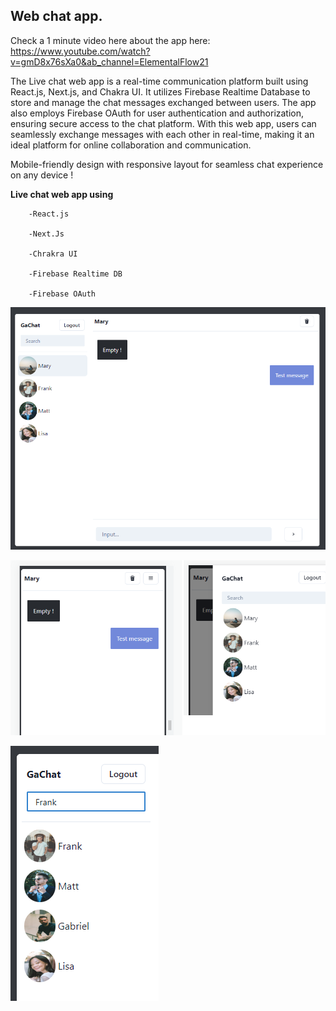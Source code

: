 <h2>Web chat app.</h2>

Check a 1 minute video here about the app here: https://www.youtube.com/watch?v=gmD8x76sXa0&ab_channel=ElementalFlow21

The Live chat web app is a real-time communication platform built using React.js, Next.js, and Chakra UI. It utilizes Firebase Realtime Database to store and manage the chat messages exchanged between users. The app also employs Firebase OAuth for user authentication and authorization, ensuring secure access to the chat platform. With this web app, users can seamlessly exchange messages with each other in real-time, making it an ideal platform for online collaboration and communication.

Mobile-friendly design with responsive layout for seamless chat experience on any device !

<b>Live chat web app using</b> 

        -React.js 
        
        -Next.Js
        
        -Chrakra UI 
        
        -Firebase Realtime DB
        
        -Firebase OAuth
    
![First image](https://github.com/gabrielhsdev/Livechat-app/blob/main/ui.png?raw=true)

![Image_2](https://github.com/gabrielhsdev/Livechat-app/blob/main/images/img_2.png?raw=true)

![Image 3](https://github.com/gabrielhsdev/Livechat-app/blob/main/images/img_1.png?raw=true)
